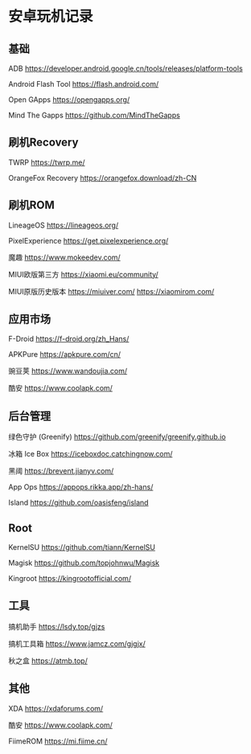# 安卓玩机记录

## 基础

ADB https://developer.android.google.cn/tools/releases/platform-tools

Android Flash Tool https://flash.android.com/

Open GApps https://opengapps.org/

Mind The Gapps https://github.com/MindTheGapps

## 刷机Recovery

TWRP https://twrp.me/

OrangeFox Recovery https://orangefox.download/zh-CN

## 刷机ROM

LineageOS https://lineageos.org/

PixelExperience https://get.pixelexperience.org/

魔趣 https://www.mokeedev.com/

MIUI欧版第三方 https://xiaomi.eu/community/

MIUI原版历史版本 https://miuiver.com/  https://xiaomirom.com/

## 应用市场

F-Droid https://f-droid.org/zh_Hans/

APKPure https://apkpure.com/cn/

豌豆荚 https://www.wandoujia.com/

酷安 https://www.coolapk.com/

## 后台管理

绿色守护 (Greenify) https://github.com/greenify/greenify.github.io

冰箱 Ice Box https://iceboxdoc.catchingnow.com/

黑阈 https://brevent.jianyv.com/

App Ops https://appops.rikka.app/zh-hans/

Island https://github.com/oasisfeng/island

## Root

KernelSU https://github.com/tiann/KernelSU

Magisk https://github.com/topjohnwu/Magisk

Kingroot https://kingrootofficial.com/

## 工具

搞机助手 https://lsdy.top/gjzs

搞机工具箱 https://www.jamcz.com/gjgjx/

秋之盒 https://atmb.top/



## 其他

XDA https://xdaforums.com/

酷安 https://www.coolapk.com/ 

FiimeROM https://mi.fiime.cn/

